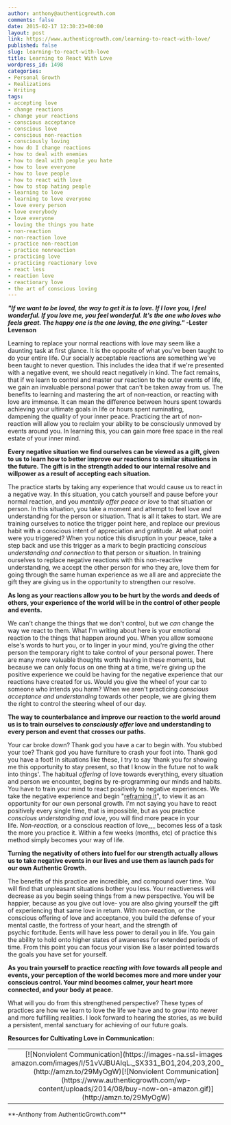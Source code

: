 ```yaml
---
author: anthony@authenticgrowth.com
comments: false
date: 2015-02-17 12:30:23+00:00
layout: post
link: https://www.authenticgrowth.com/learning-to-react-with-love/
published: false
slug: learning-to-react-with-love
title: Learning to React With Love
wordpress_id: 1498
categories:
- Personal Growth
- Realizations
- Writing
tags:
- accepting love
- change reactions
- change your reactions
- conscious acceptance
- conscious love
- conscious non-reaction
- consciously loving
- how do I change reactions
- how to deal with enemies
- how to deal with people you hate
- how to love everyone
- how to love people
- how to react with love
- how to stop hating people
- learning to love
- learning to love everyone
- love every person
- love everybody
- love everyone
- loving the things you hate
- non-reaction
- non-reaction love
- practice non-reaction
- practice nonreaction
- practicing love
- practicing reactionary love
- react less
- reaction love
- reactionary love
- the art of conscious loving
---
```


**_"If we want to be loved, the way to get it is to love. If I love you, I feel wonderful. If you love me, you feel wonderful. It's the one who _loves_ who feels great. The happy one is the one loving, the one giving."_ -Lester Levenson**

Learning to replace your normal reactions with love may seem like a daunting task at first glance. It is the opposite of what you've been taught to do your entire life. Our socially acceptable reactions are something we've been taught to never question. This includes the idea that if we're presented with a negative event, we should react negatively in kind. The fact remains, that if we learn to control and master our reaction to the outer events of life, we gain an invaluable personal power that can't be taken away from us. The benefits to learning and mastering the art of non-reaction, or reacting with love are immense. It can mean the difference between hours spent towards achieving your ultimate goals in life or hours spent ruminating, dampening the quality of your inner peace. Practicing the art of non-reaction will allow you to reclaim your ability to be consciously unmoved by events around you. In learning this, you can gain more free space in the real estate of your inner mind.

**Every negative situation we find ourselves can be viewed as a gift, given to us to learn how to better improve our reactions to similar situations in the future. The gift is in the strength added to our internal resolve and willpower as a result of accepting each situation.**

The practice starts by taking any experience that would cause us to react in a negative way. In this situation, you catch yourself and pause before your normal reaction, and you _mentally offer peace or love_ to that situation or person. In this situation, you take a moment and attempt to feel love and understanding for the person or situation. That is all it takes to start. We are training ourselves to notice the trigger point here, and replace our previous habit with a conscious intent of appreciation and gratitude. At what point were you triggered? When you notice this disruption in your peace, take a step back and use this trigger as a mark to begin practicing _conscious understanding and connection_ to that person or situation. In training ourselves to replace negative reactions with this non-reactive understanding, we accept the other person for who they are, love them for going through the same human experience as we all are and appreciate the gift they are giving us in the opportunity to strengthen our resolve.

**As long as your reactions allow you to be hurt by the words and deeds of others, your experience of the world will be in the control of other people and events.**

We can't change the things that we don't control, but we _can_ change the way we react to them. What I'm writing about here is your emotional reaction to the things that happen around you. When you allow someone else's words to hurt you, or to linger in your mind, you're giving the other person the temporary right to take control of your personal power. There are many more valuable thoughts worth having in these moments, but because we can only focus on one thing at a time, we're giving up the positive experience we could be having for the negative experience that our reactions have created for us. Would you give the wheel of your car to someone who intends you harm? When we aren't practicing _conscious acceptance and understanding_ towards other people, we are giving them the right to control the steering wheel of our day.

**The way to counterbalance and improve our reaction to the world around us is to train ourselves to _consciously offer_ love and understanding to every person and event that crosses our paths.**

Your car broke down? Thank god you have a car to begin with. You stubbed your toe? Thank god you have furniture to crash your foot into. Thank god you have a foot! In situations like these, I try to say 'thank you for showing me this opportunity to stay present, so that I know in the future not to walk into things'. The habitual _offering_ of love towards everything, every situation and person we encounter, begins by re-programming our minds and habits. You have to train your mind to react positively to negative experiences. We take the negative experience and begin "[reframing it](http://www.authenticgrowth.com/reframing-everything/)", to view it as an opportunity for our own personal growth. I'm not saying you have to react positively every single time, that is impossible, but as you practice _conscious understanding and love_, you will find more peace in your life. _Non-reaction,_ or a conscious reaction of love_,_ becomes less of a task the more you practice it. Within a few weeks (months, etc) of practice this method simply becomes your way of life.

**Turning the negativity of others into fuel for our strength actually allows us to take negative events in our lives and use them as launch pads for our own Authentic Growth.**

The benefits of this practice are incredible, and compound over time. You will find that unpleasant situations bother you less. Your reactiveness will decrease as you begin seeing things from a new perspective. You will be happier, because as you give out love- you are also giving yourself the gift of experiencing that same love in return. With non-reaction, or the conscious offering of love and acceptance, you build the defense of your mental castle, the fortress of your heart, and the strength of psychic fortitude. Eents will have less power to derail you in life. You gain the ability to hold onto higher states of awareness for extended periods of time. From this point you can focus your vision like a laser pointed towards the goals you have set for yourself.

**As you train yourself to practice _reacting with love_ towards all people and events, your perception of the world becomes more and more under your conscious control. Your mind becomes calmer, your heart more connected, and your body at peace.**

What will you do from this strengthened perspective? These types of practices are how we learn to love the life we have and to grow into newer and more fulfilling realities. I look forward to hearing the stories, as we build a persistent, mental sanctuary for achieving of our future goals.

**Resources for Cultivating Love in Communication:**
<table >
<tbody >
<tr align="center" >

<td >[![Nonviolent Communication](https://images-na.ssl-images-amazon.com/images/I/51vVJBUAIqL._SX331_BO1,204,203,200_.jpg)](http://amzn.to/29MyOgW)[![Nonviolent Communication](https://www.authenticgrowth.com/wp-content/uploads/2014/08/buy-now-on-amazon.gif)](http://amzn.to/29MyOgW)
</td>

<td >[![The Happiness Hypothesis](https://images-na.ssl-images-amazon.com/images/I/416A0Q7OEFL._SX326_BO1,204,203,200_.jpg)](http://amzn.to/29HEoSm)[![The Happiness Hypothesis](https://www.authenticgrowth.com/wp-content/uploads/2014/08/buy-now-on-amazon.gif)](http://amzn.to/29HEoSm)
</td>

<td >[![The Six Pillars of Self Esteem](https://images-na.ssl-images-amazon.com/images/I/51kzKRuJCYL._SX317_BO1,204,203,200_.jpg)](http://amzn.to/29TW513)[![The Six Pillars of Self Esteem](https://www.authenticgrowth.com/wp-content/uploads/2014/08/buy-now-on-amazon.gif)](http://amzn.to/29TW513)
</td>

<td >[![Emotional Release Therapy](https://images-na.ssl-images-amazon.com/images/I/51GXHWMWVBL._SX322_BO1,204,203,200_.jpg)](http://amzn.to/29Mz3c1)[![Emotional Release Therapy](https://www.authenticgrowth.com/wp-content/uploads/2014/08/buy-now-on-amazon.gif)](http://amzn.to/29Mz3c1)
</td>
</tr>
</tbody>
</table>
**-Anthony from AuthenticGrowth.com**

